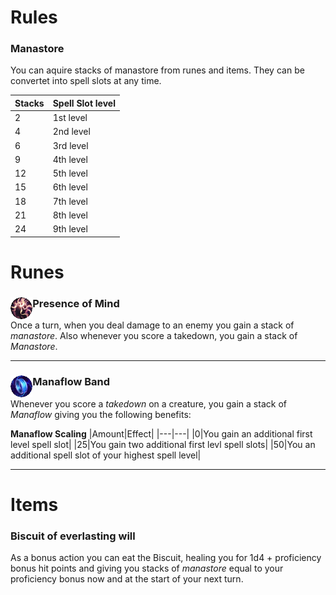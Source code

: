 # Rules

### Manastore

You can aquire stacks of manastore from runes and items. They can be convertet into spell slots at any time. 

|Stacks|Spell Slot level|
|---|---|
|2|1st level|
|4|2nd level|
|6| 3rd level|
|9| 4th level|
|12| 5th level|
|15|6th level|
|18| 7th level|
|21| 8th level|
|24| 9th level|



# Runes

### Presence of Mind <img src="https://github.com/Sebastianhju/Runeterra-5e/blob/main/img-runes/Precision/PresenceOfMind.png" Align=left width=7% height=7%>

Once a turn, when you deal damage to an enemy you gain a stack of _manastore_. Also whenever you score a takedown, you gain a stack of _Manastore_. 

---

### Manaflow Band  <img src="https://github.com/Sebastianhju/Runeterra-5e/blob/main/img-runes/Sorcery/ManaflowBand.png" Align=left width=7% height=7%>

Whenever you score a _takedown_ on a creature, you gain a stack of _Manaflow_ giving you the following benefits:

**Manaflow Scaling**
|Amount|Effect|
|---|---|
|0|You gain an additional first level spell slot|
|25|You gain two additional first levl spell slots|
|50|You an additional spell slot of your highest spell level|

---

# Items

### Biscuit of everlasting will

As a bonus action you can eat the Biscuit, healing you for 1d4 + proficiency bonus hit points and giving you stacks of _manastore_ equal to your proficiency bonus now and at the start of your next turn.
